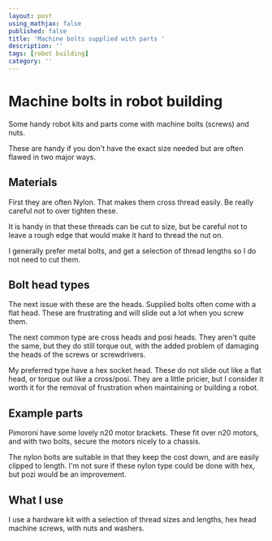 ```yaml
---
layout: post
using_mathjax: false
published: false
title: 'Machine bolts supplied with parts '
description: ''
tags: [robot building]
category: ''
---
```

# Machine bolts in robot building

Some handy robot kits and parts come with machine bolts (screws) and nuts.


These are handy if you don't have the exact size needed but are often flawed in two major ways.

## Materials

First they are often Nylon. That makes them cross thread easily. Be really careful not to over  tighten these.

It is handy in that these threads can be cut to size, but be careful  not to leave a rough edge that would make it hard to thread the nut on.

I generally prefer metal bolts, and get a selection of thread lengths so I do not need to cut them.

## Bolt head types

The next issue with these are the heads. Supplied bolts often come with a flat head. These are frustrating and will slide out a lot when you screw them.

The next common type are cross heads and posi heads. They aren't quite the same, but they do still torque out, with the added problem of damaging the heads of the screws or screwdrivers.

My preferred type have a hex socket head. These do not slide out like a flat head, or torque out like a cross/posi. They are a little pricier, but I consider it worth it for the removal of frustration when maintaining or building a robot.

## Example parts

Pimoroni have some lovely n20  motor brackets. These fit over n20 motors, and with two bolts,  secure the motors nicely to a  chassis.

The nylon bolts are suitable in that they keep the cost down, and are easily clipped to length. I'm not sure if these nylon type could be done with hex, but pozi would be an improvement.

## What I use

I use a hardware kit with a selection of thread sizes and lengths, hex head machine screws, with nuts and washers.

